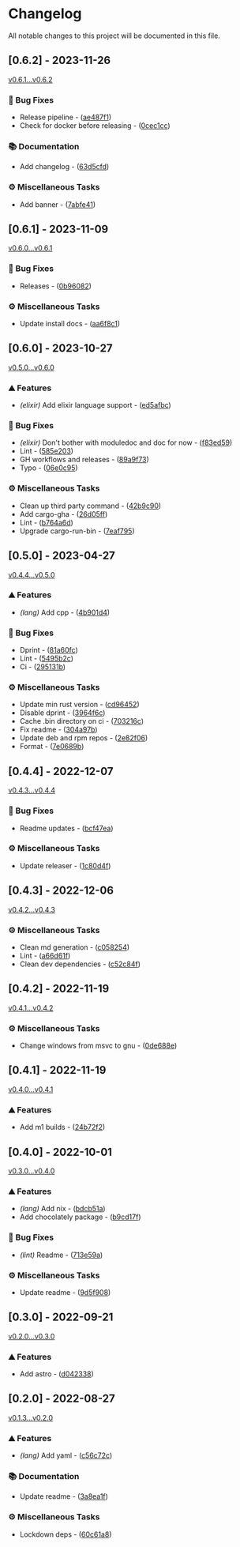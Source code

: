# Changelog

All notable changes to this project will be documented in this file.

## [0.6.2] - 2023-11-26

[v0.6.1...v0.6.2](https://github.com/dustinblackman/languagetool-code-comments/compare/v0.6.1...v0.6.2)

### 🐛 Bug Fixes

- Release pipeline - ([ae487f1](https://github.com/dustinblackman/languagetool-code-comments/commit/ae487f1f18a80f834ba014d6a34da777e1d6988e))
- Check for docker before releasing - ([0cec1cc](https://github.com/dustinblackman/languagetool-code-comments/commit/0cec1cc1424ee1a70d87fd802703dbed604328a9))

### 📚 Documentation

- Add changelog - ([63d5cfd](https://github.com/dustinblackman/languagetool-code-comments/commit/63d5cfde32e21bc60eb39ca913897e48811e0711))

### ⚙️ Miscellaneous Tasks

- Add banner - ([7abfe41](https://github.com/dustinblackman/languagetool-code-comments/commit/7abfe411f2909f3194bf48bdec127d1fbc918fd9))

## [0.6.1] - 2023-11-09

[v0.6.0...v0.6.1](https://github.com/dustinblackman/languagetool-code-comments/compare/v0.6.0...v0.6.1)

### 🐛 Bug Fixes

- Releases - ([0b96082](https://github.com/dustinblackman/languagetool-code-comments/commit/0b96082358499357be8dc13499e78f72096e2583))

### ⚙️ Miscellaneous Tasks

- Update install docs - ([aa6f8c1](https://github.com/dustinblackman/languagetool-code-comments/commit/aa6f8c1010231697841ebfd5d81d286dd67e1582))

## [0.6.0] - 2023-10-27

[v0.5.0...v0.6.0](https://github.com/dustinblackman/languagetool-code-comments/compare/v0.5.0...v0.6.0)

### ⛰️ Features

- _(elixir)_ Add elixir language support - ([ed5afbc](https://github.com/dustinblackman/languagetool-code-comments/commit/ed5afbc74a44284972a0829d26532c1c495fd8e0))

### 🐛 Bug Fixes

- _(elixir)_ Don't bother with moduledoc and doc for now - ([f83ed59](https://github.com/dustinblackman/languagetool-code-comments/commit/f83ed596328d1e12d6744c305adc633033b5a437))
- Lint - ([585e203](https://github.com/dustinblackman/languagetool-code-comments/commit/585e203a8ed29e166506b8c54af38b0ca3f9c872))
- GH workflows and releases - ([89a9f73](https://github.com/dustinblackman/languagetool-code-comments/commit/89a9f7303f3c760688f4a5107b454ff4be08a0f7))
- Typo - ([06e0c95](https://github.com/dustinblackman/languagetool-code-comments/commit/06e0c95d40bcd8380af91b0ff055cb3b00c4815c))

### ⚙️ Miscellaneous Tasks

- Clean up third party command - ([42b9c90](https://github.com/dustinblackman/languagetool-code-comments/commit/42b9c90e7d942063e6b58e7e7491d84fdaae979d))
- Add cargo-gha - ([26d05ff](https://github.com/dustinblackman/languagetool-code-comments/commit/26d05ff0912e10315a9ca544149ead2e5b11b63c))
- Lint - ([b764a6d](https://github.com/dustinblackman/languagetool-code-comments/commit/b764a6d7fe55aa03b677e1e49987c50dac66b395))
- Upgrade cargo-run-bin - ([7eaf795](https://github.com/dustinblackman/languagetool-code-comments/commit/7eaf795a6006ebf2701399d4f003575a1c9bff71))

## [0.5.0] - 2023-04-27

[v0.4.4...v0.5.0](https://github.com/dustinblackman/languagetool-code-comments/compare/v0.4.4...v0.5.0)

### ⛰️ Features

- _(lang)_ Add cpp - ([4b901d4](https://github.com/dustinblackman/languagetool-code-comments/commit/4b901d4f062760124837975c3a30164a3f5bad8c))

### 🐛 Bug Fixes

- Dprint - ([81a60fc](https://github.com/dustinblackman/languagetool-code-comments/commit/81a60fc1d0f2e649584743f563056e7d39b74f75))
- Lint - ([5495b2c](https://github.com/dustinblackman/languagetool-code-comments/commit/5495b2c06ffb740f6102d76b18edc8fce51373cc))
- Ci - ([295131b](https://github.com/dustinblackman/languagetool-code-comments/commit/295131bd4afd536933d61c20c9d6e873013a240a))

### ⚙️ Miscellaneous Tasks

- Update min rust version - ([cd96452](https://github.com/dustinblackman/languagetool-code-comments/commit/cd9645221462ec4794513748273f0d5f373405a2))
- Disable dprint - ([3964f6c](https://github.com/dustinblackman/languagetool-code-comments/commit/3964f6c588040a9518d5b8c8fd2a23b20c044ad4))
- Cache .bin directory on ci - ([703216c](https://github.com/dustinblackman/languagetool-code-comments/commit/703216c664e941f32aa481a185559d4e2daa31fd))
- Fix readme - ([304a97b](https://github.com/dustinblackman/languagetool-code-comments/commit/304a97bd03c4398197f56034b9ddb5100d629143))
- Update deb and rpm repos - ([2e82f06](https://github.com/dustinblackman/languagetool-code-comments/commit/2e82f06afc61d16a20959fd4cbe0c6f1f4c44797))
- Format - ([7e0689b](https://github.com/dustinblackman/languagetool-code-comments/commit/7e0689b2abd338b0677d7aa2769f3b02287d9d8b))

## [0.4.4] - 2022-12-07

[v0.4.3...v0.4.4](https://github.com/dustinblackman/languagetool-code-comments/compare/v0.4.3...v0.4.4)

### 🐛 Bug Fixes

- Readme updates - ([bcf47ea](https://github.com/dustinblackman/languagetool-code-comments/commit/bcf47ead1ec4f19ede96331c57807f5ca062c750))

### ⚙️ Miscellaneous Tasks

- Update releaser - ([1c80d4f](https://github.com/dustinblackman/languagetool-code-comments/commit/1c80d4f2b89b75b4e691f6ee8e4ac0a75b0ab282))

## [0.4.3] - 2022-12-06

[v0.4.2...v0.4.3](https://github.com/dustinblackman/languagetool-code-comments/compare/v0.4.2...v0.4.3)

### ⚙️ Miscellaneous Tasks

- Clean md generation - ([c058254](https://github.com/dustinblackman/languagetool-code-comments/commit/c05825477ee2a93636a6be6dce43654b4c47b00d))
- Lint - ([a66d61f](https://github.com/dustinblackman/languagetool-code-comments/commit/a66d61fff86b56719cadc45a208e19dbda3f5a65))
- Clean dev dependencies - ([c52c84f](https://github.com/dustinblackman/languagetool-code-comments/commit/c52c84f478ecd07ef6ccd705bfd89fba250d700f))

## [0.4.2] - 2022-11-19

[v0.4.1...v0.4.2](https://github.com/dustinblackman/languagetool-code-comments/compare/v0.4.1...v0.4.2)

### ⚙️ Miscellaneous Tasks

- Change windows from msvc to gnu - ([0de688e](https://github.com/dustinblackman/languagetool-code-comments/commit/0de688e6f398fd455087c63ebe0ca1cea16df6e0))

## [0.4.1] - 2022-11-19

[v0.4.0...v0.4.1](https://github.com/dustinblackman/languagetool-code-comments/compare/v0.4.0...v0.4.1)

### ⛰️ Features

- Add m1 builds - ([24b72f2](https://github.com/dustinblackman/languagetool-code-comments/commit/24b72f22617fbe8d8c88719c11b6eebbc8a4d2ed))

## [0.4.0] - 2022-10-01

[v0.3.0...v0.4.0](https://github.com/dustinblackman/languagetool-code-comments/compare/v0.3.0...v0.4.0)

### ⛰️ Features

- _(lang)_ Add nix - ([bdcb51a](https://github.com/dustinblackman/languagetool-code-comments/commit/bdcb51aca1423053c7888e97a1b5866d7316c854))
- Add chocolately package - ([b9cd17f](https://github.com/dustinblackman/languagetool-code-comments/commit/b9cd17fc03655676715cc9f624a0b7c3546c03c1))

### 🐛 Bug Fixes

- _(lint)_ Readme - ([713e59a](https://github.com/dustinblackman/languagetool-code-comments/commit/713e59a364b1013a05c191966052cc532675a015))

### ⚙️ Miscellaneous Tasks

- Update readme - ([9d5f908](https://github.com/dustinblackman/languagetool-code-comments/commit/9d5f908ba277ca7954264aaeff3293c814bae284))

## [0.3.0] - 2022-09-21

[v0.2.0...v0.3.0](https://github.com/dustinblackman/languagetool-code-comments/compare/v0.2.0...v0.3.0)

### ⛰️ Features

- Add astro - ([d042338](https://github.com/dustinblackman/languagetool-code-comments/commit/d042338632c68b67b7dd93abf180ba71d6b68ea1))

## [0.2.0] - 2022-08-27

[v0.1.3...v0.2.0](https://github.com/dustinblackman/languagetool-code-comments/compare/v0.1.3...v0.2.0)

### ⛰️ Features

- _(lang)_ Add yaml - ([c56c72c](https://github.com/dustinblackman/languagetool-code-comments/commit/c56c72ce1f0e92a0b84ca4879a9c7c42acd7bc06))

### 📚 Documentation

- Update readme - ([3a8ea1f](https://github.com/dustinblackman/languagetool-code-comments/commit/3a8ea1fef75ad2d3222bca352904c8e028202f24))

### ⚙️ Miscellaneous Tasks

- Lockdown deps - ([60c61a8](https://github.com/dustinblackman/languagetool-code-comments/commit/60c61a81d7990cd5e64331eaa92bd1c628474f12))

<!-- generated by git-cliff -->
